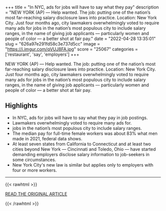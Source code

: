 +++
title = "In NYC, ads for jobs will have to say what they pay"
description = "NEW YORK (AP) — Help wanted. The job: putting one of the nation’s most far-reaching salary disclosure laws into practice. Location: New York City. Just four months ago, city lawmakers overwhelmingly voted to require many ads for jobs in the nation’s most populous city to include salary ranges, in the name of giving job applicants — particularly women and people of color — a better shot at fair pay."
date = "2022-04-28 13:35:01"
slug = "626a97e291fd58c3e737d5cc"
image = "https://i.imgur.com/qVUJ8FA.jpg"
score = "25067"
categories = ['restaurant', 'say', 'employers']
+++

NEW YORK (AP) — Help wanted. The job: putting one of the nation’s most far-reaching salary disclosure laws into practice. Location: New York City. Just four months ago, city lawmakers overwhelmingly voted to require many ads for jobs in the nation’s most populous city to include salary ranges, in the name of giving job applicants — particularly women and people of color — a better shot at fair pay.

## Highlights

- In NYC, ads for jobs will have to say what they pay in job postings.
- Lawmakers overwhelmingly voted to require many ads for.
- jobs in the nation’s most populous city to include salary ranges.
- The median pay for full-time female workers was about 83% what men made in 2021, federal data shows.
- At least seven states from California to Connecticut and at least two cities beyond New York — Cincinnati and Toledo, Ohio — have started demanding employers disclose salary information to job-seekers in some circumstances.
- New York City's new law is similar but applies only to employers with four or more workers.

---

{{< rawhtml >}}
  <p class="article-category">
    <a target="_blank" href="https://apnews.com/article/business-new-york-city-b1ad9cb696ff57932d9aed39305f8b55">READ THE ORIGINAL ARTICLE</a>
  </p>
{{< /rawhtml >}}
